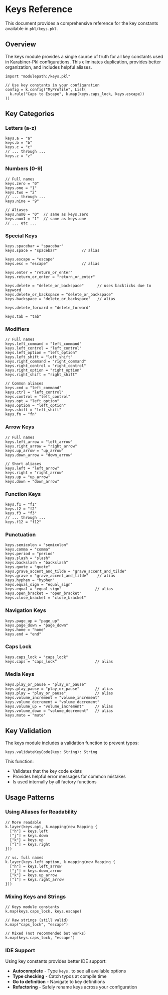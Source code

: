 # Keys Reference

This document provides a comprehensive reference for the key constants available in `pkl/keys.pkl`.

## Overview

The keys module provides a single source of truth for all key constants used in Karabiner-Pkl configurations. This eliminates duplication, provides better organization, and includes helpful aliases.

```pkl
import "modulepath:/keys.pkl"

// Use key constants in your configuration
config = k.config("MyProfile", List(
  k.rule("Caps to Escape", k.map(keys.caps_lock, keys.escape))
))
```

## Key Categories

### Letters (a-z)
```pkl
keys.a = "a"
keys.b = "b"  
keys.c = "c"
// ... through ...
keys.z = "z"
```

### Numbers (0-9)
```pkl
// Full names
keys.zero = "0"
keys.one = "1"
keys.two = "2"
// ... through ...
keys.nine = "9"

// Aliases  
keys.num0 = "0"  // same as keys.zero
keys.num1 = "1"  // same as keys.one
// ... etc ...
```

### Special Keys
```pkl
keys.spacebar = "spacebar"
keys.space = "spacebar"           // alias

keys.escape = "escape"
keys.esc = "escape"               // alias

keys.enter = "return_or_enter"
keys.return_or_enter = "return_or_enter"

keys.delete = "delete_or_backspace"      // uses backticks due to keyword
keys.delete_or_backspace = "delete_or_backspace"
keys.backspace = "delete_or_backspace"   // alias

keys.delete_forward = "delete_forward"

keys.tab = "tab"
```

### Modifiers
```pkl
// Full names
keys.left_command = "left_command"
keys.left_control = "left_control"  
keys.left_option = "left_option"
keys.left_shift = "left_shift"
keys.right_command = "right_command"
keys.right_control = "right_control"
keys.right_option = "right_option"
keys.right_shift = "right_shift"

// Common aliases
keys.cmd = "left_command"
keys.ctrl = "left_control"
keys.control = "left_control"
keys.opt = "left_option"  
keys.option = "left_option"
keys.shift = "left_shift"
keys.fn = "fn"
```

### Arrow Keys
```pkl
// Full names
keys.left_arrow = "left_arrow"
keys.right_arrow = "right_arrow"
keys.up_arrow = "up_arrow"
keys.down_arrow = "down_arrow"

// Short aliases
keys.left = "left_arrow"
keys.right = "right_arrow"
keys.up = "up_arrow"
keys.down = "down_arrow"
```

### Function Keys
```pkl
keys.f1 = "f1"
keys.f2 = "f2"
keys.f3 = "f3"
// ... through ...
keys.f12 = "f12"
```

### Punctuation
```pkl
keys.semicolon = "semicolon"
keys.comma = "comma"
keys.period = "period"
keys.slash = "slash"
keys.backslash = "backslash"
keys.quote = "quote"
keys.grave_accent_and_tilde = "grave_accent_and_tilde"
keys.grave = "grave_accent_and_tilde"    // alias
keys.hyphen = "hyphen"
keys.equal_sign = "equal_sign"
keys.equal = "equal_sign"               // alias
keys.open_bracket = "open_bracket"
keys.close_bracket = "close_bracket"
```

### Navigation Keys
```pkl
keys.page_up = "page_up"
keys.page_down = "page_down"
keys.home = "home"
keys.end = "end"
```

### Caps Lock
```pkl
keys.caps_lock = "caps_lock"
keys.caps = "caps_lock"                 // alias
```

### Media Keys
```pkl
keys.play_or_pause = "play_or_pause"
keys.play_pause = "play_or_pause"       // alias
keys.play = "play_or_pause"             // alias
keys.volume_increment = "volume_increment"
keys.volume_decrement = "volume_decrement"
keys.volume_up = "volume_increment"     // alias
keys.volume_down = "volume_decrement"   // alias
keys.mute = "mute"
```

## Key Validation

The keys module includes a validation function to prevent typos:

```pkl
keys.validateKeyCode(key: String): String
```

This function:
- Validates that the key code exists
- Provides helpful error messages for common mistakes
- Is used internally by all factory functions

## Usage Patterns

### Using Aliases for Readability
```pkl
// More readable
k.layer(keys.opt, k.mapping(new Mapping {
  ["h"] = keys.left
  ["j"] = keys.down  
  ["k"] = keys.up
  ["l"] = keys.right
}))

// vs. full names
k.layer(keys.left_option, k.mapping(new Mapping {
  ["h"] = keys.left_arrow
  ["j"] = keys.down_arrow
  ["k"] = keys.up_arrow  
  ["l"] = keys.right_arrow
}))
```

### Mixing Keys and Strings
```pkl
// Keys module constants
k.map(keys.caps_lock, keys.escape)

// Raw strings (still valid)
k.map("caps_lock", "escape")  

// Mixed (not recommended but works)
k.map(keys.caps_lock, "escape")
```

### IDE Support

Using key constants provides better IDE support:
- **Autocomplete** - Type `keys.` to see all available options
- **Type checking** - Catch typos at compile time  
- **Go to definition** - Navigate to key definitions
- **Refactoring** - Safely rename keys across your configuration